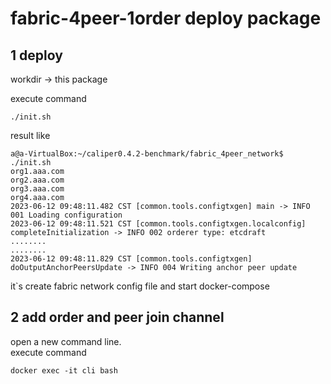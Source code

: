 # fabric-4peer-1order deploy package

## 1 deploy 
workdir -> this package 

execute command
```
./init.sh
```
result like 
```
a@a-VirtualBox:~/caliper0.4.2-benchmark/fabric_4peer_network$ ./init.sh 
org1.aaa.com
org2.aaa.com
org3.aaa.com
org4.aaa.com
2023-06-12 09:48:11.482 CST [common.tools.configtxgen] main -> INFO 001 Loading configuration
2023-06-12 09:48:11.521 CST [common.tools.configtxgen.localconfig] completeInitialization -> INFO 002 orderer type: etcdraft
........
........
2023-06-12 09:48:11.829 CST [common.tools.configtxgen] doOutputAnchorPeersUpdate -> INFO 004 Writing anchor peer update

```
it`s create fabric network config file and start docker-compose

## 2 add order and peer join  channel

open a new command line.  
execute command
```
docker exec -it cli bash
```
